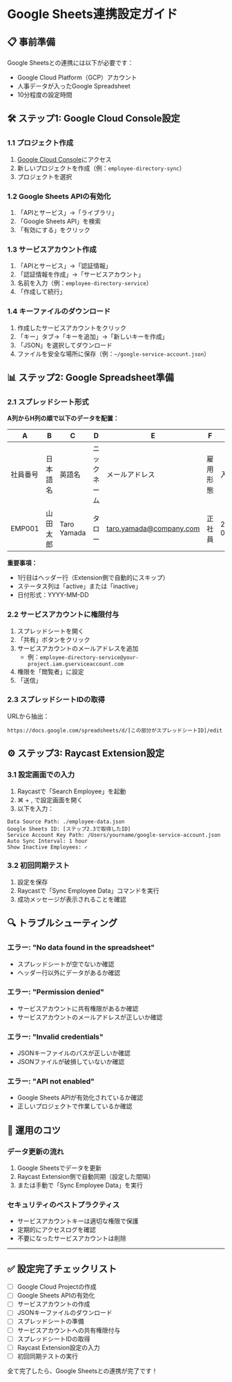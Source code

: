 # Google Sheets連携設定ガイド

## 📋 事前準備

Google Sheetsとの連携には以下が必要です：
- Google Cloud Platform（GCP）アカウント
- 人事データが入ったGoogle Spreadsheet
- 10分程度の設定時間

## 🛠️ ステップ1: Google Cloud Console設定

### 1.1 プロジェクト作成
1. [Google Cloud Console](https://console.cloud.google.com/)にアクセス
2. 新しいプロジェクトを作成（例：`employee-directory-sync`）
3. プロジェクトを選択

### 1.2 Google Sheets APIの有効化
1. 「APIとサービス」→「ライブラリ」
2. 「Google Sheets API」を検索
3. 「有効にする」をクリック

### 1.3 サービスアカウント作成
1. 「APIとサービス」→「認証情報」
2. 「認証情報を作成」→「サービスアカウント」
3. 名前を入力（例：`employee-directory-service`）
4. 「作成して続行」

### 1.4 キーファイルのダウンロード
1. 作成したサービスアカウントをクリック
2. 「キー」タブ→「キーを追加」→「新しいキーを作成」
3. 「JSON」を選択してダウンロード
4. ファイルを安全な場所に保存（例：`~/google-service-account.json`）

## 📊 ステップ2: Google Spreadsheet準備

### 2.1 スプレッドシート形式
**A列からH列の順で以下のデータを配置：**

| A | B | C | D | E | F | G | H |
|---|---|---|---|---|---|---|---|
| 社員番号 | 日本語名 | 英語名 | ニックネーム | メールアドレス | 雇用形態 | 入社日 | ステータス |
| EMP001 | 山田 太郎 | Taro Yamada | タロー | taro.yamada@company.com | 正社員 | 2020-04-01 | active |

**重要事項：**
- 1行目はヘッダー行（Extension側で自動的にスキップ）
- ステータス列は「active」または「inactive」
- 日付形式：YYYY-MM-DD

### 2.2 サービスアカウントに権限付与
1. スプレッドシートを開く
2. 「共有」ボタンをクリック
3. サービスアカウントのメールアドレスを追加
   - 例：`employee-directory-service@your-project.iam.gserviceaccount.com`
4. 権限を「閲覧者」に設定
5. 「送信」

### 2.3 スプレッドシートIDの取得
URLから抽出：
```
https://docs.google.com/spreadsheets/d/[この部分がスプレッドシートID]/edit
```

## ⚙️ ステップ3: Raycast Extension設定

### 3.1 設定画面での入力
1. Raycastで「Search Employee」を起動
2. ⌘ + , で設定画面を開く
3. 以下を入力：

```
Data Source Path: ./employee-data.json
Google Sheets ID: [ステップ2.3で取得したID]
Service Account Key Path: /Users/yourname/google-service-account.json
Auto Sync Interval: 1 hour
Show Inactive Employees: ✓
```

### 3.2 初回同期テスト
1. 設定を保存
2. Raycastで「Sync Employee Data」コマンドを実行
3. 成功メッセージが表示されることを確認

## 🔍 トラブルシューティング

### エラー: "No data found in the spreadsheet"
- スプレッドシートが空でないか確認
- ヘッダー行以外にデータがあるか確認

### エラー: "Permission denied"
- サービスアカウントに共有権限があるか確認
- サービスアカウントのメールアドレスが正しいか確認

### エラー: "Invalid credentials"
- JSONキーファイルのパスが正しいか確認
- JSONファイルが破損していないか確認

### エラー: "API not enabled"
- Google Sheets APIが有効化されているか確認
- 正しいプロジェクトで作業しているか確認

## 📝 運用のコツ

### データ更新の流れ
1. Google Sheetsでデータを更新
2. Raycast Extension側で自動同期（設定した間隔）
3. または手動で「Sync Employee Data」を実行

### セキュリティのベストプラクティス
- サービスアカウントキーは適切な権限で保護
- 定期的にアクセスログを確認
- 不要になったサービスアカウントは削除

---

## ✅ 設定完了チェックリスト

- [ ] Google Cloud Projectの作成
- [ ] Google Sheets APIの有効化
- [ ] サービスアカウントの作成
- [ ] JSONキーファイルのダウンロード
- [ ] スプレッドシートの準備
- [ ] サービスアカウントへの共有権限付与
- [ ] スプレッドシートIDの取得
- [ ] Raycast Extension設定の入力
- [ ] 初回同期テストの実行

全て完了したら、Google Sheetsとの連携が完了です！